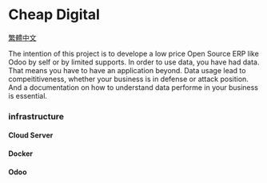 # Cheap Digital  

[繁體中文]()

The intention of this project is to develope a low price Open Source ERP like Odoo by self or by limited supports. In order to use data, you have had data. That means you have to have an application beyond. Data usage lead to compeititiveness, whether your business is in defense or attack position. And a documentation on how to understand data performe in your business is essential.

### infrastructure

#### Cloud Server

#### Docker

#### Odoo
